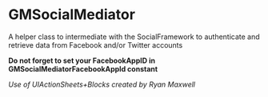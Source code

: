 GMSocialMediator
================

A helper class to intermediate with the SocialFramework to authenticate and retrieve data from Facebook and/or Twitter accounts

**Do not forget to set your FacebookAppID in GMSocialMediatorFacebookAppId constant**

*Use of UIActionSheets+Blocks created by Ryan Maxwell*
